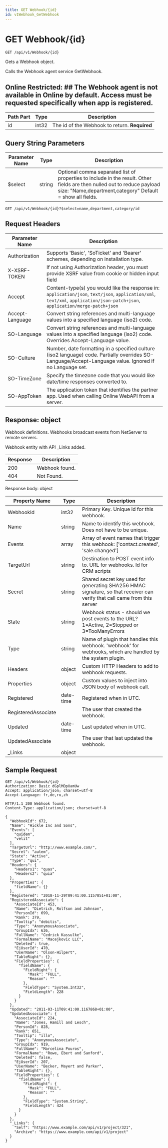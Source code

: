 ```yaml
---
title: GET Webhook/{id}
id: v1Webhook_GetWebhook
---
```


# GET Webhook/{id}

```http
GET /api/v1/Webhook/{id}
```

Gets a Webhook object.

Calls the Webhook agent service GetWebhook.


## Online Restricted: ## The Webhook agent is not available in Online by default. Access must be requested specifically when app is registered.




| Path Part | Type | Description |
|-----------|------|-------------|
| id | int32 | The id of the Webhook to return. **Required** |


## Query String Parameters

| Parameter Name | Type |  Description |
|----------------|------|--------------|
| $select | string |  Optional comma separated list of properties to include in the result. Other fields are then nulled out to reduce payload size: "Name,department,category" Default = show all fields. |

```http
GET /api/v1/Webhook/{id}?$select=name,department,category/id
```


## Request Headers

| Parameter Name | Description |
|----------------|-------------|
| Authorization  | Supports 'Basic', 'SoTicket' and 'Bearer' schemes, depending on installation type. |
| X-XSRF-TOKEN   | If not using Authorization header, you must provide XSRF value from cookie or hidden input field |
| Accept         | Content-type(s) you would like the response in: `application/json`, `text/json`, `application/xml`, `text/xml`, `application/json-patch+json`, `application/merge-patch+json` |
| Accept-Language | Convert string references and multi-language values into a specified language (iso2) code. |
| SO-Language | Convert string references and multi-language values into a specified language (iso2) code. Overrides Accept-Language value. |
| SO-Culture | Number, date formatting in a specified culture (iso2 language) code. Partially overrides SO-Language/Accept-Language value. Ignored if no Language set. |
| SO-TimeZone | Specify the timezone code that you would like date/time responses converted to. |
| SO-AppToken | The application token that identifies the partner app. Used when calling Online WebAPI from a server. |


## Response: object

Webhook definitions. Webhooks broadcast events from NetServer to remote servers.



Webhook entity with API _Links added.

| Response | Description |
|----------------|-------------|
| 200 | Webhook found. |
| 404 | Not Found. |

Response body: object

| Property Name | Type |  Description |
|----------------|------|--------------|
| WebhookId | int32 | Primary Key. Unique id for this webhook. |
| Name | string | Name to identify this webhook. Does not have to be unique. |
| Events | array | Array of event names that trigger this webhook: ['contact.created', 'sale.changed'] |
| TargetUrl | string | Destination to POST event info to. URL for webhooks. Id for CRM scripts |
| Secret | string | Shared secret key used for generating SHA256 HMAC signature, so that receiver can verify that call came from this server |
| State | string | Webhook status - should we post events to the URL? 1=Active, 2=Stopped or 3=TooManyErrors |
| Type | string | Name of plugin that handles this webhook. 'webhook' for webhooks, which are handled by the system plugin. |
| Headers | object | Custom HTTP Headers to add to webhook requests. |
| Properties | object | Custom values to inject into JSON body of webhook call. |
| Registered | date-time | Registered when  in UTC. |
| RegisteredAssociate |  | The user that created the webhook. |
| Updated | date-time | Last updated when  in UTC. |
| UpdatedAssociate |  | The user that last updated the webhook. |
| _Links | object |  |

## Sample Request

```http!
GET /api/v1/Webhook/{id}
Authorization: Basic dGplMDpUamUw
Accept: application/json; charset=utf-8
Accept-Language: fr,de,ru,zh
```

```http_
HTTP/1.1 200 Webhook found.
Content-Type: application/json; charset=utf-8

{
  "WebhookId": 672,
  "Name": "Hickle Inc and Sons",
  "Events": [
    "quidem",
    "velit"
  ],
  "TargetUrl": "http://www.example.com/",
  "Secret": "autem",
  "State": "Active",
  "Type": "qui",
  "Headers": {
    "Headers1": "quas",
    "Headers2": "quia"
  },
  "Properties": {
    "fieldName": {}
  },
  "Registered": "2018-11-29T09:41:00.1157851+01:00",
  "RegisteredAssociate": {
    "AssociateId": 453,
    "Name": "Dietrich, Rolfson and Johnson",
    "PersonId": 699,
    "Rank": 379,
    "Tooltip": "debitis",
    "Type": "AnonymousAssociate",
    "GroupIdx": 636,
    "FullName": "Cedrick Kassulke",
    "FormalName": "Macejkovic LLC",
    "Deleted": true,
    "EjUserId": 470,
    "UserName": "Olson-Hilpert",
    "TableRight": {},
    "FieldProperties": {
      "fieldName": {
        "FieldRight": {
          "Mask": "FULL",
          "Reason": ""
        },
        "FieldType": "System.Int32",
        "FieldLength": 228
      }
    }
  },
  "Updated": "2011-03-11T09:41:00.1167868+01:00",
  "UpdatedAssociate": {
    "AssociateId": 224,
    "Name": "Jones, Hamill and Lesch",
    "PersonId": 828,
    "Rank": 651,
    "Tooltip": "illo",
    "Type": "AnonymousAssociate",
    "GroupIdx": 919,
    "FullName": "Marcelina Pouros",
    "FormalName": "Rowe, Ebert and Sanford",
    "Deleted": false,
    "EjUserId": 207,
    "UserName": "Becker, Mayert and Parker",
    "TableRight": {},
    "FieldProperties": {
      "fieldName": {
        "FieldRight": {
          "Mask": "FULL",
          "Reason": ""
        },
        "FieldType": "System.String",
        "FieldLength": 424
      }
    }
  },
  "_Links": {
    "Self": "https://www.example.com/api/v1/project/321",
    "Archive": "https://www.example.com/api/v1/project"
  }
}
```